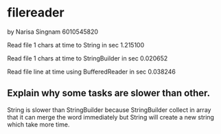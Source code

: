 # filereader
by Narisa Singnam 6010545820

Read file 1 chars at time to String         in sec 1.215100

Read file 1 chars at time to StringBuilder  in sec 0.020652

Read file line at time using BufferedReader in sec 0.038246

## Explain why some tasks are slower than other.
String is slower than StringBuilder because StringBuilder collect in array that it can merge the word immediately but String will create a new string which take more time.
